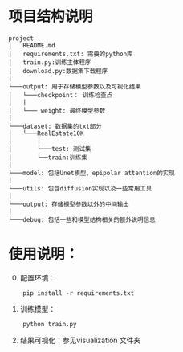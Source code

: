# 项目结构说明
```
project
│   README.md
|   requirements.txt: 需要的python库
|   train.py:训练主体程序
|   download.py:数据集下载程序
|
└───output: 用于存储模型参数以及可视化结果
│   └───checkpoint： 训练检查点
│   |
|   └─── weight: 最终模型参数
|   
└───dataset: 数据集的txt部分
│   └───RealEstate10K
│       |
|       └───test: 测试集
|       └──train:训练集
|   
└───model: 包括Unet模型、epipolar attention的实现
|
└───utils: 包含diffusion实现以及一些常用工具
|
└───output: 存储模型参数以外的中间输出
|
└───debug: 包括一些和模型结构相关的额外说明信息

```

# 使用说明：
0. 配置环境：
```
    pip install -r requirements.txt
```
1. 训练模型：
```
    python train.py
```
2. 结果可视化：参见visualization 文件夹
